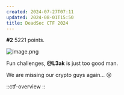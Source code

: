 ```yaml
---
created: 2024-07-27T07:11
updated: 2024-08-01T15:50
title: DeadSec CTF 2024
---
```


**#2** 5221 points.

![image.png](https://res.cloudinary.com/kumonochisanaka/image/upload/v1722154808/2024/07/72f298d71e5916e775e5a65e22e5e61b.png)

Fun challenges, **@L3ak** is just too good man.

We are missing our crypto guys again... 😢

::ctf-overview
::
